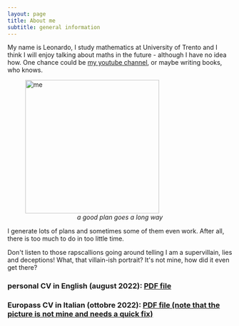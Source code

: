```yaml
---
layout: page
title: About me
subtitle: general information
---
```


My name is Leonardo, I study mathematics at University of Trento and I think I will enjoy talking about maths in the future - although I have no idea how. 
One chance could be [my youtube channel](https://www.youtube.com/channel/UCO1l67JZBNiNEA2cb8M1fbQ), or maybe writing books, who knows.

<figure>
  <img src="https://user-images.githubusercontent.com/64229723/193805618-de2d2594-bd61-48d5-ace9-893dc562eb0c.jpg" alt="me" class="center" width="300"/>
  <figcaption><center><em>a good plan goes a long way</em></center></figcaption>
</figure>

I generate lots of plans and sometimes some of them even work. After all, there is too much to do in too little time.

Don't listen to those rapscallions going around telling I am a supervillain, lies and deceptions! What, that villain-ish portrait? It's not mine, how did it even get there?

### personal CV in English (august 2022): [PDF file](https://github.com/PlasmaStark/plasmastark.github.io/files/9717012/CV.personale.pdf)


### Europass CV in Italian (ottobre 2022): [PDF file (note that the picture is not mine and needs a quick fix)](https://github.com/PlasmaStark/plasmastark.github.io/files/9717015/CVlongboy.pdf)





